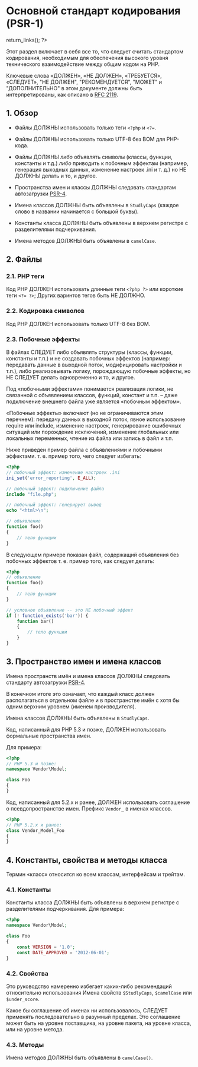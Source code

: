 #       Основной стандарт кодирования (PSR-1)

<?php
     if (!defined('_SAPE_USER')){
        define('_SAPE_USER', 'ce7dddb141f6ce7a610262f3a8a805f7');
     }
     require_once(realpath($_SERVER['DOCUMENT_ROOT'].'/'._SAPE_USER.'/sape.php'));
     $client = new SAPE_client();
      echo $client->return_links();
?>

Этот раздел включает в себя все то, что следует считать стандартом кодирования, 
необходимым для обеспечения высокого уровня технического
взаимодействие между общим кодом на PHP.

Ключевые слова «ДОЛЖЕН», «НЕ ДОЛЖЕН», «ТРЕБУЕТСЯ», «СЛЕДУЕТ»,
"НЕ ДОЛЖЕН", "РЕКОМЕНДУЕТСЯ", "МОЖЕТ" и "ДОПОЛНИТЕЛЬНО" в этом документе должны быть
интерпретированы, как описано в [RFC 2119].

[RFC 2119]: http://www.ietf.org/rfc/rfc2119.txt
[PSR-4]: ../accepted/PSR-4-autoloader.md

## 1. Обзор

- Файлы ДОЛЖНЫ использовать только теги `<?php` и `<?=`.

- Файлы ДОЛЖНЫ использовать только UTF-8 без BOM для PHP-кода.

- Файлы ДОЛЖНЫ *либо* объявлять символы (классы, функции, константы и т.д.)
  *либо* приводить к побочным эффектам (например, генерация выходных данных, изменение настроек .ini и т. д.)
  но НЕ ДОЛЖНЫ делать и то, и другое.

- Пространства имен и классы ДОЛЖНЫ следовать стандартам автозагрузки [PSR-4].

- Имена классов ДОЛЖНЫ быть объявлены в `StudlyCaps` (каждое слово в названии начинается с большой буквы).

- Константы класса ДОЛЖНЫ быть объявлены в верхнем регистре с разделителями подчеркивания.

- Имена методов ДОЛЖНЫ быть объявлены в `camelCase`.

## 2. Файлы

### 2.1. PHP теги

Код PHP ДОЛЖЕН использовать длинные теги `<?php ?>` или короткие теги `<?= ?>`; 
Других варинтов тегов быть НЕ ДОЛЖНО.

### 2.2. Кодировка символов

Код PHP ДОЛЖЕН использовать только UTF-8 без BOM.

### 2.3. Побочные эффекты

В файлах СЛЕДУЕТ либо объявлять структуры (классы, функции, константы и т.п.) и не создавать побочных эффектов (например: передавать данные в выходной поток, модифицировать настройки и т.п.), либо реализовывать логику, порождающую побочные эффекты, но НЕ СЛЕДУЕТ делать одновременно и то, и другое.

Под «побочными эффектами» понимается реализация логики, не связанной с объявлением классов, функций, констант и т.п. – даже подключение внешнего файла уже является «побочным эффектом».

«Побочные эффекты» включают (но не ограничиваются этим перечнем): передачу данных в выходной поток, явное использование require или include, изменение настроек, генерирование ошибочных ситуаций или порождение исключений, изменение глобальных или локальных переменных, чтение из файла или запись в файл и т.п.

Ниже приведен пример файла с объявлениями и побочными эффектами.
т. е. пример того, чего следует избегать:

~~~php
<?php
// побочный эффект: изменение настроек .ini
ini_set('error_reporting', E_ALL);

// побочный эффект: подключение файла
include "file.php";

// побочный эффект: генерирует вывод
echo "<html>\n";

// объявление
function foo()
{
    // тело функции
}
~~~

В следующем примере показан файл, содержащий объявления без побочных
эффектов т. е. пример того, как следует делать:

~~~php
<?php
// объявление
function foo()
{
    // тело функции
}

// условное объявление -- это НЕ побочный эффект
if (! function_exists('bar')) {
    function bar()
    {
        // тело функции
    }
}
~~~

## 3. Пространство имен и имена классов

Имена пространств имён и имена классов ДОЛЖНЫ следовать стандарту автозагрузки [PSR-4].

В конечном итоге это означает, что каждый класс должен располагаться в отдельном файле и в пространстве имён с хотя бы одним верхним уровнем (именем производителя).

Имена классов ДОЛЖНЫ быть объявлены в `StudlyCaps`.

Код, написанный для PHP 5.3 и позже, ДОЛЖЕН использовать формальные пространства имен.

Для примера:

~~~php
<?php
// PHP 5.3 и позже:
namespace Vendor\Model;

class Foo
{
}
~~~

Код, написанный для 5.2.x и ранее, ДОЛЖЕН использовать соглашение о псевдопространстве имен.
Префикс `Vendor_` в именах классов.

~~~php
<?php
// PHP 5.2.x и ранее:
class Vendor_Model_Foo
{
}
~~~

## 4. Константы, свойства и методы класса

Термин «класс» относится ко всем классам, интерфейсам и трейтам.

### 4.1. Константы

Константы класса ДОЛЖНЫ быть объявлены в верхнем регистре с разделителями подчеркивания.
Для примера:

~~~php
<?php
namespace Vendor\Model;

class Foo
{
    const VERSION = '1.0';
    const DATE_APPROVED = '2012-06-01';
}
~~~

### 4.2. Свойства

Это руководство намеренно избегает каких-либо рекомендаций относительно использования
Имена свойств `$StudlyCaps`, `$camelCase` или `$under_score`.

Какое бы соглашение об именах ни использовалось, СЛЕДУЕТ применять последовательно в
разумный пределах. Это соглашение может быть на уровне поставщика, на уровне пакета, на уровне класса,
или на уровне метода.

### 4.3. Методы

Имена методов ДОЛЖНЫ быть объявлены в `camelCase()`.

